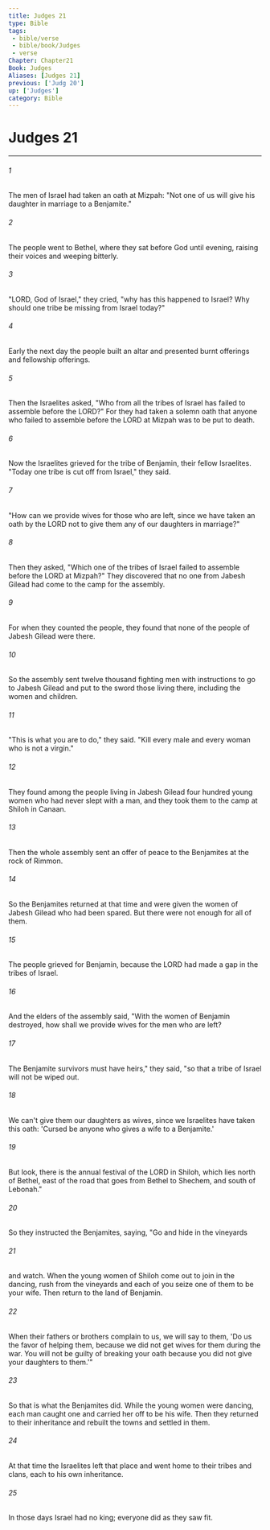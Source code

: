 ```yaml
---
title: Judges 21
type: Bible
tags:
 - bible/verse
 - bible/book/Judges
 - verse
Chapter: Chapter21
Book: Judges
Aliases: [Judges 21]
previous: ['Judg 20']
up: ['Judges']
category: Bible
---
```

# Judges 21

***


###### 1 
The men of Israel had taken an oath at Mizpah: "Not one of us will give his daughter in marriage to a Benjamite." 

###### 2 
The people went to Bethel, where they sat before God until evening, raising their voices and weeping bitterly. 

###### 3 
"LORD, God of Israel," they cried, "why has this happened to Israel? Why should one tribe be missing from Israel today?" 

###### 4 
Early the next day the people built an altar and presented burnt offerings and fellowship offerings. 

###### 5 
Then the Israelites asked, "Who from all the tribes of Israel has failed to assemble before the LORD?" For they had taken a solemn oath that anyone who failed to assemble before the LORD at Mizpah was to be put to death. 

###### 6 
Now the Israelites grieved for the tribe of Benjamin, their fellow Israelites. "Today one tribe is cut off from Israel," they said. 

###### 7 
"How can we provide wives for those who are left, since we have taken an oath by the LORD not to give them any of our daughters in marriage?" 

###### 8 
Then they asked, "Which one of the tribes of Israel failed to assemble before the LORD at Mizpah?" They discovered that no one from Jabesh Gilead had come to the camp for the assembly. 

###### 9 
For when they counted the people, they found that none of the people of Jabesh Gilead were there. 

###### 10 
So the assembly sent twelve thousand fighting men with instructions to go to Jabesh Gilead and put to the sword those living there, including the women and children. 

###### 11 
"This is what you are to do," they said. "Kill every male and every woman who is not a virgin." 

###### 12 
They found among the people living in Jabesh Gilead four hundred young women who had never slept with a man, and they took them to the camp at Shiloh in Canaan. 

###### 13 
Then the whole assembly sent an offer of peace to the Benjamites at the rock of Rimmon. 

###### 14 
So the Benjamites returned at that time and were given the women of Jabesh Gilead who had been spared. But there were not enough for all of them. 

###### 15 
The people grieved for Benjamin, because the LORD had made a gap in the tribes of Israel. 

###### 16 
And the elders of the assembly said, "With the women of Benjamin destroyed, how shall we provide wives for the men who are left? 

###### 17 
The Benjamite survivors must have heirs," they said, "so that a tribe of Israel will not be wiped out. 

###### 18 
We can't give them our daughters as wives, since we Israelites have taken this oath: 'Cursed be anyone who gives a wife to a Benjamite.' 

###### 19 
But look, there is the annual festival of the LORD in Shiloh, which lies north of Bethel, east of the road that goes from Bethel to Shechem, and south of Lebonah." 

###### 20 
So they instructed the Benjamites, saying, "Go and hide in the vineyards 

###### 21 
and watch. When the young women of Shiloh come out to join in the dancing, rush from the vineyards and each of you seize one of them to be your wife. Then return to the land of Benjamin. 

###### 22 
When their fathers or brothers complain to us, we will say to them, 'Do us the favor of helping them, because we did not get wives for them during the war. You will not be guilty of breaking your oath because you did not give your daughters to them.'" 

###### 23 
So that is what the Benjamites did. While the young women were dancing, each man caught one and carried her off to be his wife. Then they returned to their inheritance and rebuilt the towns and settled in them. 

###### 24 
At that time the Israelites left that place and went home to their tribes and clans, each to his own inheritance. 

###### 25 
In those days Israel had no king; everyone did as they saw fit. 
